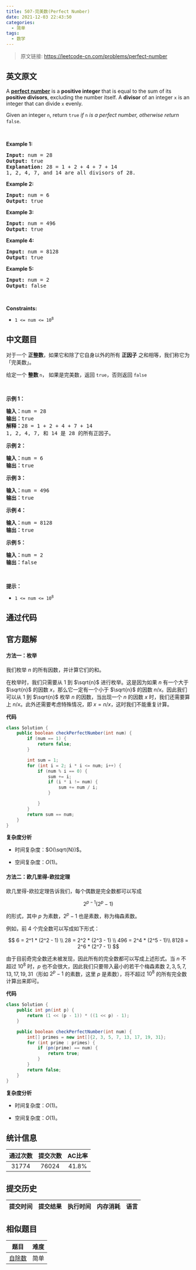 ```yaml
---
title: 507-完美数(Perfect Number)
date: 2021-12-03 22:43:50
categories:
  - 简单
tags:
  - 数学
---
```


> 原文链接: https://leetcode-cn.com/problems/perfect-number


## 英文原文
<div><p>A <a href="https://en.wikipedia.org/wiki/Perfect_number" target="_blank"><strong>perfect number</strong></a> is a <strong>positive integer</strong> that is equal to the sum of its <strong>positive divisors</strong>, excluding the number itself. A <strong>divisor</strong> of an integer <code>x</code> is an integer that can divide <code>x</code> evenly.</p>

<p>Given an integer <code>n</code>, return <code>true</code><em> if </em><code>n</code><em> is a perfect number, otherwise return </em><code>false</code>.</p>

<p>&nbsp;</p>
<p><strong>Example 1:</strong></p>

<pre>
<strong>Input:</strong> num = 28
<strong>Output:</strong> true
<strong>Explanation:</strong> 28 = 1 + 2 + 4 + 7 + 14
1, 2, 4, 7, and 14 are all divisors of 28.
</pre>

<p><strong>Example 2:</strong></p>

<pre>
<strong>Input:</strong> num = 6
<strong>Output:</strong> true
</pre>

<p><strong>Example 3:</strong></p>

<pre>
<strong>Input:</strong> num = 496
<strong>Output:</strong> true
</pre>

<p><strong>Example 4:</strong></p>

<pre>
<strong>Input:</strong> num = 8128
<strong>Output:</strong> true
</pre>

<p><strong>Example 5:</strong></p>

<pre>
<strong>Input:</strong> num = 2
<strong>Output:</strong> false
</pre>

<p>&nbsp;</p>
<p><strong>Constraints:</strong></p>

<ul>
	<li><code>1 &lt;= num &lt;= 10<sup>8</sup></code></li>
</ul>
</div>

## 中文题目
<div><p>对于一个&nbsp;<strong>正整数</strong>，如果它和除了它自身以外的所有 <strong>正因子</strong> 之和相等，我们称它为 「完美数」。</p>

<p>给定一个&nbsp;<strong>整数&nbsp;</strong><code>n</code>，&nbsp;如果是完美数，返回 <code>true</code>，否则返回 <code>false</code></p>

<p>&nbsp;</p>

<p><strong>示例 1：</strong></p>

<pre>
<strong>输入：</strong>num = 28
<strong>输出：</strong>true
<strong>解释：</strong>28 = 1 + 2 + 4 + 7 + 14
1, 2, 4, 7, 和 14 是 28 的所有正因子。</pre>

<p><strong>示例 2：</strong></p>

<pre>
<strong>输入：</strong>num = 6
<strong>输出：</strong>true
</pre>

<p><strong>示例 3：</strong></p>

<pre>
<strong>输入：</strong>num = 496
<strong>输出：</strong>true
</pre>

<p><strong>示例 4：</strong></p>

<pre>
<strong>输入：</strong>num = 8128
<strong>输出：</strong>true
</pre>

<p><strong>示例 5：</strong></p>

<pre>
<strong>输入：</strong>num = 2
<strong>输出：</strong>false
</pre>

<p>&nbsp;</p>

<p><strong>提示：</strong></p>

<ul>
	<li><code>1 &lt;= num &lt;= 10<sup>8</sup></code></li>
</ul>
</div>

## 通过代码
<RecoDemo>
</RecoDemo>


## 官方题解
#### 方法一：枚举

我们枚举 $n$ 的所有因数，并计算它们的和。

在枚举时，我们只需要从 $1$ 到 $\sqrt{n}$ 进行枚举。这是因为如果 $n$ 有一个大于 $\sqrt{n}$ 的因数 $x$，那么它一定有一个小于 $\sqrt{n}$ 的因数 $n / x$。因此我们可以从 $1$ 到 $\sqrt{n}$ 枚举 $n$ 的因数，当出现一个 $n$ 的因数 $x$ 时，我们还需要算上 $n / x$。此外还需要考虑特殊情况，即 $x = n / x$，这时我们不能重复计算。

**代码**

```Java [sol1]
class Solution {
    public boolean checkPerfectNumber(int num) {
        if (num == 1) {
            return false;
        }

        int sum = 1;
        for (int i = 2; i * i <= num; i++) {
            if (num % i == 0) {
                sum += i;
                if (i * i != num) {
                    sum += num / i;
                }

            }
        }
        return sum == num;
    }
}
```

**复杂度分析**

* 时间复杂度：$O(\sqrt{N})$。

* 空间复杂度：$O(1)$。

#### 方法二：欧几里得-欧拉定理

欧几里得-欧拉定理告诉我们，每个偶数是完全数都可以写成

$$
2^{p-1}(2^p-1)
$$
 
的形式，其中 $p$ 为素数，$2^p-1$ 也是素数，称为梅森素数。


例如，前 4 个完全数可以写成如下形式：

$$
6 = 2^1 * (2^2 - 1) \\
28 = 2^2 * (2^3 - 1) \\
496 = 2^4 * (2^5 - 1)\\
8128 = 2^6 * (2^7 - 1)
$$

由于目前奇完全数还未被发现，因此所有的完全数都可以写成上述形式。当 $n$ 不超过 $10^8$ 时，$p$ 也不会很大，因此我们只要带入最小的若干个梅森素数 $2, 3, 5, 7, 13, 17, 19, 31$（形如 $2^p - 1$ 的素数，这里 $p$ 是素数），将不超过 $10^8$ 的所有完全数计算出来即可。

**代码**

```Java [sol2]
class Solution {
    public int pn(int p) {
        return (1 << (p - 1)) * ((1 << p) - 1);
    }

    public boolean checkPerfectNumber(int num) {
        int[] primes = new int[]{2, 3, 5, 7, 13, 17, 19, 31};
        for (int prime : primes) {
            if (pn(prime) == num) {
                return true;
            }
        }
        return false;
    }
}
```

**复杂度分析**

* 时间复杂度：$O(1)$。

* 空间复杂度：$O(1)$。

## 统计信息
| 通过次数 | 提交次数 | AC比率 |
| :------: | :------: | :------: |
|    31774    |    76024    |   41.8%   |

## 提交历史
| 提交时间 | 提交结果 | 执行时间 |  内存消耗  | 语言 |
| :------: | :------: | :------: | :--------: | :--------: |


## 相似题目
|                             题目                             | 难度 |
| :----------------------------------------------------------: | :---------: |
| [自除数](https://leetcode-cn.com/problems/self-dividing-numbers/) | 简单|
